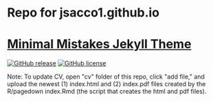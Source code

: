 # Repo for jsacco1.github.io


# [Minimal Mistakes Jekyll Theme](https://mmistakes.github.io/minimal-mistakes/)

[![GitHub release](https://img.shields.io/gem/v/minimal-mistakes-jekyll.svg)](https://github.com/mmistakes/minimal-mistakes/releases) [![GitHub license](https://img.shields.io/badge/license-MIT-lightgrey.svg)](https://raw.githubusercontent.com/mmistakes/minimal-mistakes/master/LICENSE.txt)


Note: To update CV, open "cv" folder of this repo, click "add file," and upload the newest (1) index.html and (2) index.pdf files created by the R/pagedown index.Rmd (the script that creates the html and pdf files).
